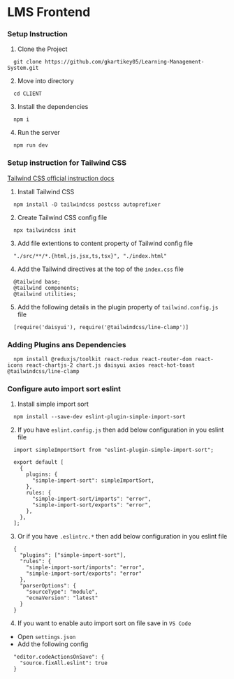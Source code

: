# LMS Frontend

### Setup Instruction

1. Clone the Project

```
  git clone https://github.com/gkartikey05/Learning-Management-System.git
```

2. Move into directory

```
  cd CLIENT
```

3. Install the dependencies

```
  npm i
```

4. Run the server

```
  npm run dev
```

### Setup instruction for Tailwind CSS

[Tailwind CSS official instruction docs](https://tailwindcss.com/docs/installation)

1. Install Tailwind CSS

```
  npm install -D tailwindcss postcss autoprefixer
```

2. Create Tailwind CSS config file

```
  npx tailwindcss init
```

3. Add file extentions to content property of Tailwind config file

```
  "./src/**/*.{html,js,jsx,ts,tsx}", "./index.html"
```

4. Add the Tailwind directives at the top of the `index.css` file

```
  @tailwind base;
  @tailwind components;
  @tailwind utilities;
```

5. Add the following details in the plugin property of `tailwind.config.js` file

```
  [require('daisyui'), require('@tailwindcss/line-clamp')]
```

### Adding Plugins ans Dependencies

```
  npm install @reduxjs/toolkit react-redux react-router-dom react-icons react-chartjs-2 chart.js daisyui axios react-hot-toast @tailwindcss/line-clamp
```

### Configure auto import sort eslint

1. Install simple import sort

```
  npm install --save-dev eslint-plugin-simple-import-sort
```

2. If you have `eslint.config.js` then add below configuration in you eslint file

```
  import simpleImportSort from "eslint-plugin-simple-import-sort";

  export default [
    {
      plugins: {
        "simple-import-sort": simpleImportSort,
      },
      rules: {
        "simple-import-sort/imports": "error",
        "simple-import-sort/exports": "error",
      },
    },
  ];
```

3. Or if you have `.eslintrc.*` then add below configuration in you eslint file

```
  {
    "plugins": ["simple-import-sort"],
    "rules": {
      "simple-import-sort/imports": "error",
      "simple-import-sort/exports": "error"
    },
    "parserOptions": {
      "sourceType": "module",
      "ecmaVersion": "latest"
    }
  }
```

4. If you want to enable auto import sort on file save in `VS Code`

- Open `settings.json`
- Add the following config

```
  "editor.codeActionsOnSave": {
    "source.fixAll.eslint": true
  }
```
